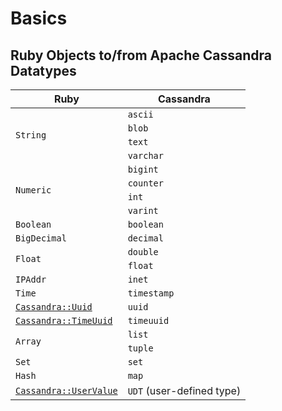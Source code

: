 # Basics

## Ruby Objects to/from Apache Cassandra Datatypes

<table class="table table-striped table-hover table-condensed">
  <thead>
    <tr>
      <th>Ruby</th>
      <th>Cassandra</th>
    </tr>
  </thead>
  <tbody>
    <tr>
      <td rowspan="4"><code>String</code></td>
      <td><code>ascii</code></td>
    </tr>
    <tr>
      <td><code>blob</code></td>
    </tr>
    <tr>
      <td><code>text</code></td>
    </tr>
    <tr>
      <td><code>varchar</code></td>
    </tr>
    <tr>
      <td rowspan="4"><code>Numeric</code></td>
      <td><code>bigint</code></td>
    </tr>
    <tr>
      <td><code>counter</code></td>
    </tr>
    <tr>
      <td><code>int</code></td>
    </tr>
    <tr>
      <td><code>varint</code></td>
    </tr>
    <tr>
      <td><code>Boolean</code></td>
      <td><code>boolean</code></td>
    </tr>
    <tr>
      <td><code>BigDecimal</code></td>
      <td><code>decimal</code></td>
    </tr>
    <tr>
      <td rowspan="2"><code>Float</code></td>
      <td><code>double</code></td>
    </tr>
    <tr>
      <td><code>float</code></td>
    </tr>
    <tr>
      <td><code>IPAddr</code></td>
      <td><code>inet</code></td>
    </tr>
    <tr>
      <td><code>Time</code></td>
      <td><code>timestamp</code></td>
    </tr>
    <tr>
      <td><code><a href="http://datastax.github.io/ruby-driver/api/uuid/">Cassandra::Uuid</a></code></td>
      <td><code>uuid</code></td>
    </tr>
    <tr>
      <td><code><a href="http://datastax.github.io/ruby-driver/api/time_uuid/">Cassandra::TimeUuid</a></code></td>
      <td><code>timeuuid</code></td>
    </tr>
    <tr>
      <td rowspan="2"><code>Array</code></td>
      <td><code>list</code></td>
    </tr>
    <tr>
      <td><code>tuple</code></td>
    </tr>
    <tr>
      <td><code>Set</code></td>
      <td><code>set</code></td>
    </tr>
    <tr>
      <td><code>Hash</code></td>
      <td><code>map</code></td>
    </tr>
    <tr>
      <td><code><a href="http://datastax.github.io/ruby-driver/api/user_value/">Cassandra::UserValue</a></code></td>
      <td><code>UDT</code> (user-defined type)</td>
    </tr>
  </tbody>
</table>

